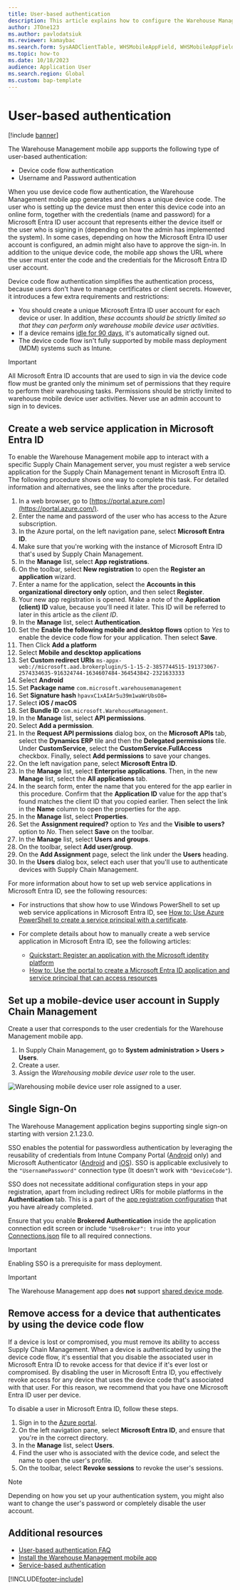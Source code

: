```yaml
---
title: User-based authentication
description: This article explains how to configure the Warehouse Management mobile app to connect to your Microsoft Dynamics 365 Supply Chain Management environment using user-based authentication.
author: JTOne123
ms.author: pavlodatsiuk
ms.reviewer: kamaybac
ms.search.form: SysAADClientTable, WHSMobileAppField, WHSMobileAppFieldPriority, WHSRFMenu, WHSRFMenuItem, WHSWorker
ms.topic: how-to
ms.date: 10/18/2023
audience: Application User
ms.search.region: Global
ms.custom: bap-template
---
```


# User-based authentication

[!include [banner](../includes/banner.md)]

The Warehouse Management mobile app supports the following type of user-based authentication:

- Device code flow authentication
- Username and Password authentication

When you use device code flow authentication, the Warehouse Management mobile app generates and shows a unique device code. The user who is setting up the device must then enter this device code into an online form, together with the credentials (name and password) for a Microsoft Entra ID user account that represents either the device itself or the user who is signing in (depending on how the admin has implemented the system). In some cases, depending on how the Microsoft Entra ID user account is configured, an admin might also have to approve the sign-in. In addition to the unique device code, the mobile app shows the URL where the user must enter the code and the credentials for the Microsoft Entra ID user account.

Device code flow authentication simplifies the authentication process, because users don't have to manage certificates or client secrets. However, it introduces a few extra requirements and restrictions:

- You should create a unique Microsoft Entra ID user account for each device or user. In addition, *these accounts should be strictly limited so that they can perform only warehouse mobile device user activities*.
- If a device remains [idle for 90 days](/azure/active-directory/develop/refresh-tokens), it's automatically signed out.
- The device code flow isn't fully supported by mobile mass deployment (MDM) systems such as Intune.

> [!IMPORTANT]
> All Microsoft Entra ID accounts that are used to sign in via the device code flow must be granted only the minimum set of permissions that they require to perform their warehousing tasks. Permissions should be strictly limited to warehouse mobile device user activities. Never use an admin account to sign in to devices.

## <a name="create-service"></a>Create a web service application in Microsoft Entra ID

To enable the Warehouse Management mobile app to interact with a specific Supply Chain Management server, you must register a web service application for the Supply Chain Management tenant in Microsoft Entra ID. The following procedure shows one way to complete this task. For detailed information and alternatives, see the links after the procedure.

1. In a web browser, go to [https://portal.azure.com](https://portal.azure.com/).
1. Enter the name and password of the user who has access to the Azure subscription.
1. In the Azure portal, on the left navigation pane, select **Microsoft Entra ID**.
1. Make sure that you're working with the instance of Microsoft Entra ID that's used by Supply Chain Management.
1. In the **Manage** list, select **App registrations**.
1. On the toolbar, select **New registration** to open the **Register an application** wizard.
1. Enter a name for the application, select the **Accounts in this organizational directory only** option, and then select **Register**.
1. Your new app registration is opened. Make a note of the **Application (client) ID** value, because you'll need it later. This ID will be referred to later in this article as the *client ID*. 
1. In the **Manage** list, select **Authentication**.
1. Set the **Enable the following mobile and desktop flows** option to *Yes* to enable the device code flow for your application. Then select **Save**.
1. Then Click **Add a platform**
1. Select **Mobile and descktop applications**
1. Set **Custom redirect URIs** `ms-appx-web://microsoft.aad.brokerplugin/S-1-15-2-3857744515-191373067-2574334635-916324744-1634607484-364543842-2321633333`
1. Select **Android**
1. Set **Package name** `com.microsoft.warehousemanagement`
1. Set **Signature hash** `hpavxC1xAIAr5u39m1waWrUbsO8=`
1. Select **iOS / macOS**
1. Set **Bundle ID** `com.microsoft.WarehouseManagement`.
1. In the **Manage** list, select **API permissions**.
1. Select **Add a permission**.
1. In the **Request API permissions** dialog box, on the **Microsoft APIs** tab, select the **Dynamics ERP** tile and then the **Delegated permissions** tile. Under **CustomService**, select the **CustomService.FullAccess** checkbox. Finally, select **Add permissions** to save your changes.
1. On the left navigation pane, select **Microsoft Entra ID**.
1. In the **Manage** list, select **Enterprise applications**. Then, in the new **Manage** list, select the **All applications** tab.
1. In the search form, enter the name that you entered for the app earlier in this procedure. Confirm that the **Application ID** value for the app that's found matches the client ID that you copied earlier. Then select the link in the **Name** column to open the properties for the app.
1. In the **Manage** list, select **Properties**.
1. Set the **Assignment required?** option to *Yes* and the **Visible to users?** option to *No*. Then select **Save** on the toolbar.
1. In the **Manage** list, select **Users and groups**.
1. On the toolbar, select **Add user/group**.
1. On the **Add Assignment** page, select the link under the **Users** heading.
1. In the **Users** dialog box, select each user that you'll use to authenticate devices with Supply Chain Management.

For more information about how to set up web service applications in Microsoft Entra ID, see the following resources:

- For instructions that show how to use Windows PowerShell to set up web service applications in Microsoft Entra ID, see [How to: Use Azure PowerShell to create a service principal with a certificate](/azure/active-directory/develop/howto-authenticate-service-principal-powershell).

- For complete details about how to manually create a web service application in Microsoft Entra ID, see the following articles:
    - [Quickstart: Register an application with the Microsoft identity platform](/azure/active-directory/develop/quickstart-register-app)
    - [How to: Use the portal to create a Microsoft Entra ID application and service principal that can access resources](/azure/active-directory/develop/howto-create-service-principal-portal)

## <a name="user-azure-ad"></a>Set up a mobile-device user account in Supply Chain Management

Create a user that corresponds to the user credentials for the Warehouse Management mobile app.

1. In Supply Chain Management, go to **System administration \> Users \> Users**.
1. Create a user.
1. Assign the *Warehousing mobile device user* role to the user.

![Warehousing mobile device user role assigned to a user.](media/app-connect-app-users.png "Warehousing mobile device user role assigned to a user")

## <a name="sso"></a>Single Sign-On

The Warehouse Management application begins supporting single sign-on starting with version 2.1.23.0.

SSO enables the potential for passwordless authentication by leveraging the reusability of credentials from Intune Company Portal ([Android](https://learn.microsoft.com/en-us/mem/intune/user-help/sign-in-to-the-company-portal) only) and Microsoft Authenticator ([Android](https://learn.microsoft.com/en-us/mem/intune/user-help/sign-in-to-the-company-portal) and [iOS](https://learn.microsoft.com/en-us/mem/intune/user-help/sign-in-to-the-company-portal)).
SSO is applicable exclusively to the `"UsernamePassword"` connection type (It doesn't work with `"DeviceCode"`).

SSO does not necessitate additional configuration steps in your app registration, apart from including redirect URIs for mobile platforms in the **Authentication** tab. This is a part of the [app registration configuration](#create-service) that you have already completed.

Ensure that you enable **Brokered Authentication** inside the application connection edit screen or include `"UseBroker": true` into your [Connections.json](install-configure-warehouse-management-app.md#create-a-connection-settings-file-or-qr-code) file to all required connections.

> [!IMPORTANT]
> Enabling SSO is a prerequisite for mass deployment.

> [!IMPORTANT]
> The Warehouse Management app does **not** support [shared device mode](https://learn.microsoft.com/en-us/entra/identity-platform/msal-shared-devices).

 

## <a name="revoke"></a>Remove access for a device that authenticates by using the device code flow

If a device is lost or compromised, you must remove its ability to access Supply Chain Management. When a device is authenticated by using the device code flow, it's essential that you disable the associated user in Microsoft Entra ID to revoke access for that device if it's ever lost or compromised. By disabling the user in Microsoft Entra ID, you effectively revoke access for any device that uses the device code that's associated with that user. For this reason, we recommend that you have one Microsoft Entra ID user per device.

To disable a user in Microsoft Entra ID, follow these steps.

1. Sign in to the [Azure portal](https://portal.azure.com/).
1. On the left navigation pane, select **Microsoft Entra ID**, and ensure that you're in the correct directory.
1. In the **Manage** list, select **Users**.
1. Find the user who is associated with the device code, and select the name to open the user's profile.
1. On the toolbar, select **Revoke sessions** to revoke the user's sessions.

> [!NOTE]
> Depending on how you set up your authentication system, you might also want to change the user's password or completely disable the user account.

## Additional resources

- [User-based authentication FAQ](warehouse-app-user-based-auth-faq.md)
- [Install the Warehouse Management mobile app](install-configure-warehouse-management-app.md)
- [Service-based authentication](warehouse-app-authenticate-service-based.md)

[!INCLUDE[footer-include](../../includes/footer-banner.md)]
